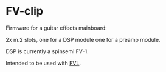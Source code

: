 # FV-clip

Firmware for a guitar effects mainboard:

2x m.2 slots, one for a DSP module one for a preamp module.

DSP is currently a spinsemi FV-1.

Intended to be used with [FVL](https://github.com/narvalotech/fvl).
